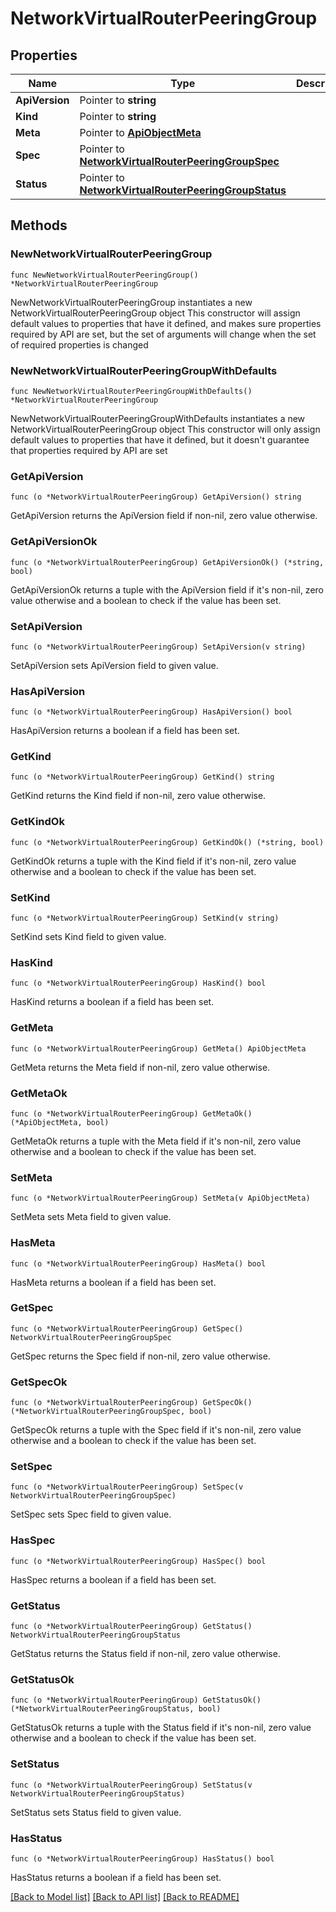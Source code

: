 # NetworkVirtualRouterPeeringGroup

## Properties

Name | Type | Description | Notes
------------ | ------------- | ------------- | -------------
**ApiVersion** | Pointer to **string** |  | [optional] 
**Kind** | Pointer to **string** |  | [optional] 
**Meta** | Pointer to [**ApiObjectMeta**](apiObjectMeta.md) |  | [optional] 
**Spec** | Pointer to [**NetworkVirtualRouterPeeringGroupSpec**](networkVirtualRouterPeeringGroupSpec.md) |  | [optional] 
**Status** | Pointer to [**NetworkVirtualRouterPeeringGroupStatus**](networkVirtualRouterPeeringGroupStatus.md) |  | [optional] 

## Methods

### NewNetworkVirtualRouterPeeringGroup

`func NewNetworkVirtualRouterPeeringGroup() *NetworkVirtualRouterPeeringGroup`

NewNetworkVirtualRouterPeeringGroup instantiates a new NetworkVirtualRouterPeeringGroup object
This constructor will assign default values to properties that have it defined,
and makes sure properties required by API are set, but the set of arguments
will change when the set of required properties is changed

### NewNetworkVirtualRouterPeeringGroupWithDefaults

`func NewNetworkVirtualRouterPeeringGroupWithDefaults() *NetworkVirtualRouterPeeringGroup`

NewNetworkVirtualRouterPeeringGroupWithDefaults instantiates a new NetworkVirtualRouterPeeringGroup object
This constructor will only assign default values to properties that have it defined,
but it doesn't guarantee that properties required by API are set

### GetApiVersion

`func (o *NetworkVirtualRouterPeeringGroup) GetApiVersion() string`

GetApiVersion returns the ApiVersion field if non-nil, zero value otherwise.

### GetApiVersionOk

`func (o *NetworkVirtualRouterPeeringGroup) GetApiVersionOk() (*string, bool)`

GetApiVersionOk returns a tuple with the ApiVersion field if it's non-nil, zero value otherwise
and a boolean to check if the value has been set.

### SetApiVersion

`func (o *NetworkVirtualRouterPeeringGroup) SetApiVersion(v string)`

SetApiVersion sets ApiVersion field to given value.

### HasApiVersion

`func (o *NetworkVirtualRouterPeeringGroup) HasApiVersion() bool`

HasApiVersion returns a boolean if a field has been set.

### GetKind

`func (o *NetworkVirtualRouterPeeringGroup) GetKind() string`

GetKind returns the Kind field if non-nil, zero value otherwise.

### GetKindOk

`func (o *NetworkVirtualRouterPeeringGroup) GetKindOk() (*string, bool)`

GetKindOk returns a tuple with the Kind field if it's non-nil, zero value otherwise
and a boolean to check if the value has been set.

### SetKind

`func (o *NetworkVirtualRouterPeeringGroup) SetKind(v string)`

SetKind sets Kind field to given value.

### HasKind

`func (o *NetworkVirtualRouterPeeringGroup) HasKind() bool`

HasKind returns a boolean if a field has been set.

### GetMeta

`func (o *NetworkVirtualRouterPeeringGroup) GetMeta() ApiObjectMeta`

GetMeta returns the Meta field if non-nil, zero value otherwise.

### GetMetaOk

`func (o *NetworkVirtualRouterPeeringGroup) GetMetaOk() (*ApiObjectMeta, bool)`

GetMetaOk returns a tuple with the Meta field if it's non-nil, zero value otherwise
and a boolean to check if the value has been set.

### SetMeta

`func (o *NetworkVirtualRouterPeeringGroup) SetMeta(v ApiObjectMeta)`

SetMeta sets Meta field to given value.

### HasMeta

`func (o *NetworkVirtualRouterPeeringGroup) HasMeta() bool`

HasMeta returns a boolean if a field has been set.

### GetSpec

`func (o *NetworkVirtualRouterPeeringGroup) GetSpec() NetworkVirtualRouterPeeringGroupSpec`

GetSpec returns the Spec field if non-nil, zero value otherwise.

### GetSpecOk

`func (o *NetworkVirtualRouterPeeringGroup) GetSpecOk() (*NetworkVirtualRouterPeeringGroupSpec, bool)`

GetSpecOk returns a tuple with the Spec field if it's non-nil, zero value otherwise
and a boolean to check if the value has been set.

### SetSpec

`func (o *NetworkVirtualRouterPeeringGroup) SetSpec(v NetworkVirtualRouterPeeringGroupSpec)`

SetSpec sets Spec field to given value.

### HasSpec

`func (o *NetworkVirtualRouterPeeringGroup) HasSpec() bool`

HasSpec returns a boolean if a field has been set.

### GetStatus

`func (o *NetworkVirtualRouterPeeringGroup) GetStatus() NetworkVirtualRouterPeeringGroupStatus`

GetStatus returns the Status field if non-nil, zero value otherwise.

### GetStatusOk

`func (o *NetworkVirtualRouterPeeringGroup) GetStatusOk() (*NetworkVirtualRouterPeeringGroupStatus, bool)`

GetStatusOk returns a tuple with the Status field if it's non-nil, zero value otherwise
and a boolean to check if the value has been set.

### SetStatus

`func (o *NetworkVirtualRouterPeeringGroup) SetStatus(v NetworkVirtualRouterPeeringGroupStatus)`

SetStatus sets Status field to given value.

### HasStatus

`func (o *NetworkVirtualRouterPeeringGroup) HasStatus() bool`

HasStatus returns a boolean if a field has been set.


[[Back to Model list]](../README.md#documentation-for-models) [[Back to API list]](../README.md#documentation-for-api-endpoints) [[Back to README]](../README.md)


